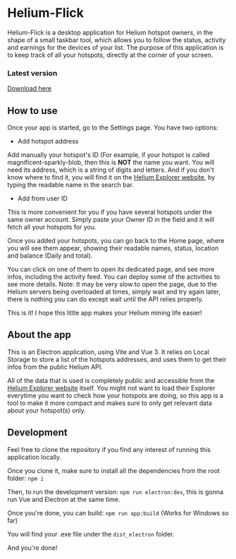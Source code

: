 # Helium-Flick


Helium-Flick is a desktop application for Helium hotspot owners, in the shape of a small taskbar tool, which allows you to follow the status, activity and earnings for the devices of your list. The purpose of this application is to keep track of all your hotspots, directly at the corner of your screen.

### Latest version

[Download here](https://github.com/justinevedovato/Helium-Flick/releases)

## How to use

Once your app is started, go to the Settings page.
You have two options:

- Add hotspot address

Add manually your hotspot's ID (For example, if your hotspot is called magnificent-sparkly-blob, then this is **NOT** the name you want. You will need its address, which is a string of digits and letters. And if you don't know where to find it, you will find it on the [Helium Explorer website](https://explorer.helium.com/), by typing the readable name in the search bar.

- Add from user ID

This is more convenient for you if you have several hotspots under the same owner account. Simply paste your Owner ID in the field and it will fetch all your hotspots for you.


Once you added your hotspots, you can go back to the Home page, where you will see them appear, showing their readable names, status, location and balance (Daily and total).

You can click on one of them to open its dedicated page, and see more infos, including the activity feed. You can deploy some of the activities to see more details.
Note: It may be very slow to open the page, due to the Helium servers being overloaded at times, simply wait and try again later, there is nothing you can do except wait until the API relies properly.

This is it! I hope this little app makes your Helium mining life easier!

## About the app

This is an Electron application, using Vite and Vue 3.
It relies on Local Storage to store a list of the hotspots addresses, and uses them to get their infos from the public Helium API.

All of the data that is used is completely public and accessible from the [Helium Explorer website](https://explorer.helium.com/) itself.
You might not want to load their Explorer everytime you want to check how your hotspots are doing, so this app is a tool to make it more compact and makes sure to only get relevant data about your hotspot(s) only.


## Development


Feel free to clone the repository if you find any interest of running this application locally.

Once you clone it, make sure to install all the dependencies from the root folder: `npm i`

Then, to run the development version: `npm run electron:dev`, this is gonna run Vue and Electron at the same time.

Once you're done, you can build: `npm run app:build` (Works for Windows so far)

You will find your .exe file under the `dist_electron` folder.

And you're done!
